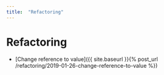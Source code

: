 ```yaml
---
title:  "Refactoring"
---
```


# Refactoring

- [Change reference to value]({{ site.baseurl }}{% post_url /refactoring/2019-01-26-change-reference-to-value %})
